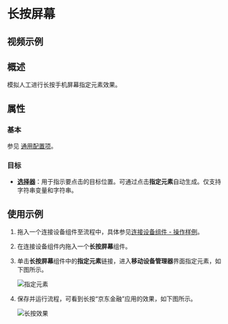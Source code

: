 # 长按屏幕

## 视频示例

## 概述

模拟人工进行长按手机屏幕指定元素效果。

## 属性

### 基本

参见 [通用配置项](../Appendix/CommonConfigurationItems.md)。

### 目标

- **[选择器](../Appendix/Selector.md)**：用于指示要点击的目标位置。可通过点击**指定元素**自动生成。仅支持字符串变量和字符串。

## 使用示例

1. 拖入一个连接设备组件至流程中，具体参见[连接设备组件 - 操作样例](./MobileConnect.md)。
2. 在连接设备组件内拖入一个**长按屏幕**组件。
3. 单击**长按屏幕**组件中的**指定元素**链接，进入**移动设备管理器**界面指定元素，如下图所示。

   ![指定元素](https://docimages.blob.core.chinacloudapi.cn/images/Activities/locatelongpress20201223.png)

4. 保存并运行流程，可看到长按“京东金融”应用的效果，如下图所示。

   ![长按效果](https://docimages.blob.core.chinacloudapi.cn/images/Activities/longpress20201223.png)